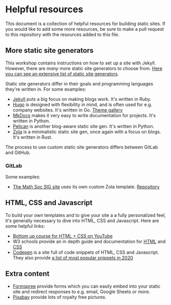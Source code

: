 # Helpful resources
This document is a collection of helpful resources for building static sites. If you
would like to add some more resources, be sure to make a pull request to this
repository with the resources added to this file.

## More static site generators
This workshop contains instructions on how to set up a site with Jekyll. However,
there are _many_ more static site generators to choose from. [Here  you can see an extensive list of static site generators](https://jamstack.org/generators/).

Static site generators differ in their goals and programming languages they're
written in. For some examples:
 - [Jekyll](https://jekyllrb.com/) puts a big focus on making blogs work. It's
   written in Ruby.
 - [Hugo](https://gohugo.io/) is designed with flexibility in mind, and is often used
   for e.g. company websites. It's written in Go. [Theme gallery](https://themes.gohugo.io/)
 - [MkDocs](https://www.mkdocs.org/) makes it very easy to write documentation for
   projects. It's written in Python.
 - [Pelican](https://blog.getpelican.com/) is another blog-aware static site gen.
   It's written in Python.
 - [Zola](https://www.getzola.org/) is a minimalistic static site gen, once again
   with a focus on blogs. It's written in Rust.

The process to use custom static site generators differs between GitLab and GitHub.

### GitLab
Some examples:
 - [The Math Soc SIG site](https://maasmath.eu/) uses its own custom Zola template.
   [Repository](https://gitlab.com/maasmath/site)

## HTML, CSS and Javascript
To build your own templates and to give your site a a fully personalized feel, it's
generally necessary to dive into HTML, CSS and Javascript. Here are some helpful
links:

 - [Bottom up course for HTML + CSS on
   YouTube](https://www.youtube.com/watch?v=hu-q2zYwEYs&list=PL4cUxeGkcC9ivBf_eKCPIAYXWzLlPAm6G)
 - W3 schools provide an in depth guide and documentation for
   [HTML](https://www.w3schools.com/html/default.asp) and
   [CSS](https://www.w3schools.com/css/default.asp)
 - [Codepen](https://codepen.io/) is a site full of code snippets of HTML, CSS and
   Javascript. They also provide [a list of most popular snippets in
   2020](https://codepen.io/2020/popular/pens/)

## Extra content
 - [Formspree](https://formspree.io/) provide forms which you can easily embed into your static site and redirect responses to e.g. email, Google Sheets or more.
 - [Pixabay](https://pixabay.com/) provide lots of royalty free pictures.
